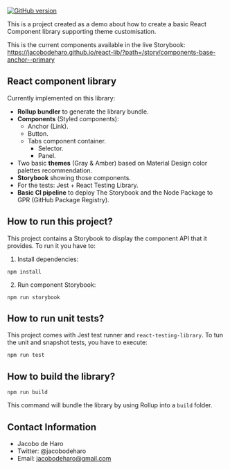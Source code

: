 [![GitHub version](https://badge.fury.io/gh/jacobodeharo%2Freact-lib.svg)](https://badge.fury.io/gh/jacobodeharo%2Freact-lib&kill_cache=1)

This is a project created as a demo about how to create a basic React Component library supporting theme customisation.

This is the current components available in the live Storybook: https://jacobodeharo.github.io/react-lib/?path=/story/components-base-anchor--primary

## React component library

Currently implemented on this library:

- **Rollup bundler** to generate the library bundle.
- **Components** (Styled components):
  - Anchor (Link).
  - Button.
  - Tabs component container.
    - Selector.
    - Panel.
- Two basic **themes** (Gray & Amber) based on Material Design color palettes recommendation.
- **Storybook** showing those components.
- For the tests: Jest + React Testing Library.
- **Basic CI pipeline** to deploy The Storybook and the Node Package to GPR (GitHub Package Registry).

## How to run this project?

This project contains a Storybook to display the component API that it provides. To run it you have to:

1. Install dependencies:

```
npm install
```

2. Run component Storybook:

```
npm run storybook
```

## How to run unit tests?

This project comes with Jest test runner and `react-testing-library`. To tun the unit and snapshot tests,
you have to execute:

```
npm run test
```

## How to build the library?

```
npm run build
```


This command will bundle the library by using Rollup into a `build` folder.

## Contact Information

- Jacobo de Haro
- Twitter: @jacobodeharo
- Email: jacobodeharo@gmail.com
